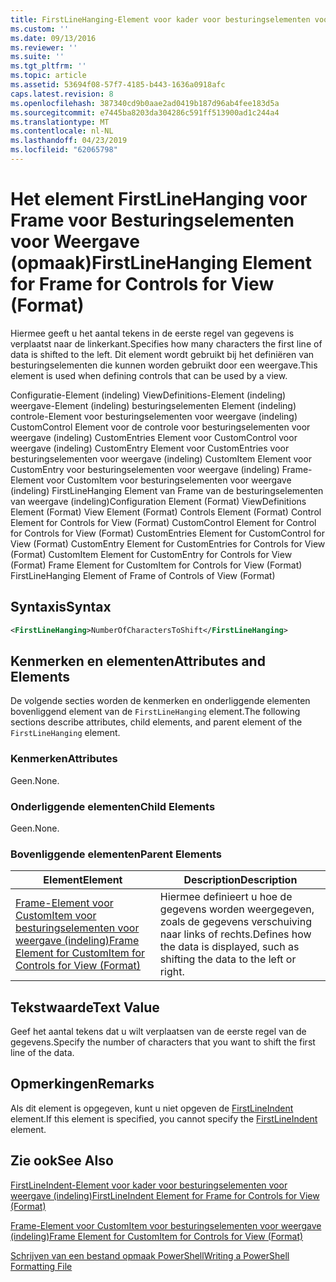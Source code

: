 ```yaml
---
title: FirstLineHanging-Element voor kader voor besturingselementen voor weergave (indeling) | Microsoft Docs
ms.custom: ''
ms.date: 09/13/2016
ms.reviewer: ''
ms.suite: ''
ms.tgt_pltfrm: ''
ms.topic: article
ms.assetid: 53694f08-57f7-4185-b443-1636a0918afc
caps.latest.revision: 8
ms.openlocfilehash: 387340cd9b0aae2ad0419b187d96ab4fee183d5a
ms.sourcegitcommit: e7445ba8203da304286c591ff513900ad1c244a4
ms.translationtype: MT
ms.contentlocale: nl-NL
ms.lasthandoff: 04/23/2019
ms.locfileid: "62065798"
---
```

# <a name="firstlinehanging-element-for-frame-for-controls-for-view-format"></a><span data-ttu-id="e869b-102">Het element FirstLineHanging voor Frame voor Besturingselementen voor Weergave (opmaak)</span><span class="sxs-lookup"><span data-stu-id="e869b-102">FirstLineHanging Element for Frame for Controls for View (Format)</span></span>

<span data-ttu-id="e869b-103">Hiermee geeft u het aantal tekens in de eerste regel van gegevens is verplaatst naar de linkerkant.</span><span class="sxs-lookup"><span data-stu-id="e869b-103">Specifies how many characters the first line of data is shifted to the left.</span></span> <span data-ttu-id="e869b-104">Dit element wordt gebruikt bij het definiëren van besturingselementen die kunnen worden gebruikt door een weergave.</span><span class="sxs-lookup"><span data-stu-id="e869b-104">This element is used when defining controls that can be used by a view.</span></span>

<span data-ttu-id="e869b-105">Configuratie-Element (indeling) ViewDefinitions-Element (indeling) weergave-Element (indeling) besturingselementen Element (indeling) controle-Element voor besturingselementen voor weergave (indeling) CustomControl Element voor de controle voor besturingselementen voor weergave (indeling) CustomEntries Element voor CustomControl voor weergave (indeling) CustomEntry Element voor CustomEntries voor besturingselementen voor weergave (indeling) CustomItem Element voor CustomEntry voor besturingselementen voor weergave (indeling) Frame-Element voor CustomItem voor besturingselementen voor weergave (indeling) FirstLineHanging Element van Frame van de besturingselementen van weergave (indeling)</span><span class="sxs-lookup"><span data-stu-id="e869b-105">Configuration Element (Format) ViewDefinitions Element (Format) View Element (Format) Controls Element (Format) Control Element for Controls for View (Format) CustomControl Element for Control for Controls for View (Format) CustomEntries Element for CustomControl for View (Format) CustomEntry Element for CustomEntries for Controls for View (Format) CustomItem Element for CustomEntry for Controls for View (Format) Frame Element for CustomItem for Controls for View (Format) FirstLineHanging Element of Frame of Controls of View (Format)</span></span>

## <a name="syntax"></a><span data-ttu-id="e869b-106">Syntaxis</span><span class="sxs-lookup"><span data-stu-id="e869b-106">Syntax</span></span>

```xml
<FirstLineHanging>NumberOfCharactersToShift</FirstLineHanging>
```

## <a name="attributes-and-elements"></a><span data-ttu-id="e869b-107">Kenmerken en elementen</span><span class="sxs-lookup"><span data-stu-id="e869b-107">Attributes and Elements</span></span>

<span data-ttu-id="e869b-108">De volgende secties worden de kenmerken en onderliggende elementen bovenliggend element van de `FirstLineHanging` element.</span><span class="sxs-lookup"><span data-stu-id="e869b-108">The following sections describe attributes, child elements, and parent element of the `FirstLineHanging` element.</span></span>

### <a name="attributes"></a><span data-ttu-id="e869b-109">Kenmerken</span><span class="sxs-lookup"><span data-stu-id="e869b-109">Attributes</span></span>

<span data-ttu-id="e869b-110">Geen.</span><span class="sxs-lookup"><span data-stu-id="e869b-110">None.</span></span>

### <a name="child-elements"></a><span data-ttu-id="e869b-111">Onderliggende elementen</span><span class="sxs-lookup"><span data-stu-id="e869b-111">Child Elements</span></span>

<span data-ttu-id="e869b-112">Geen.</span><span class="sxs-lookup"><span data-stu-id="e869b-112">None.</span></span>

### <a name="parent-elements"></a><span data-ttu-id="e869b-113">Bovenliggende elementen</span><span class="sxs-lookup"><span data-stu-id="e869b-113">Parent Elements</span></span>

|<span data-ttu-id="e869b-114">Element</span><span class="sxs-lookup"><span data-stu-id="e869b-114">Element</span></span>|<span data-ttu-id="e869b-115">Description</span><span class="sxs-lookup"><span data-stu-id="e869b-115">Description</span></span>|
|-------------|-----------------|
|[<span data-ttu-id="e869b-116">Frame-Element voor CustomItem voor besturingselementen voor weergave (indeling)</span><span class="sxs-lookup"><span data-stu-id="e869b-116">Frame Element for CustomItem for Controls for View (Format)</span></span>](./frame-element-for-customitem-for-controls-for-view-format.md)|<span data-ttu-id="e869b-117">Hiermee definieert u hoe de gegevens worden weergegeven, zoals de gegevens verschuiving naar links of rechts.</span><span class="sxs-lookup"><span data-stu-id="e869b-117">Defines how the data is displayed, such as shifting the data to the left or right.</span></span>|

## <a name="text-value"></a><span data-ttu-id="e869b-118">Tekstwaarde</span><span class="sxs-lookup"><span data-stu-id="e869b-118">Text Value</span></span>

<span data-ttu-id="e869b-119">Geef het aantal tekens dat u wilt verplaatsen van de eerste regel van de gegevens.</span><span class="sxs-lookup"><span data-stu-id="e869b-119">Specify the number of characters that you want to shift the first line of the data.</span></span>

## <a name="remarks"></a><span data-ttu-id="e869b-120">Opmerkingen</span><span class="sxs-lookup"><span data-stu-id="e869b-120">Remarks</span></span>

<span data-ttu-id="e869b-121">Als dit element is opgegeven, kunt u niet opgeven de [FirstLineIndent](./firstlineindent-element-for-frame-for-controls-for-view-format.md) element.</span><span class="sxs-lookup"><span data-stu-id="e869b-121">If this element is specified, you cannot specify the [FirstLineIndent](./firstlineindent-element-for-frame-for-controls-for-view-format.md) element.</span></span>

## <a name="see-also"></a><span data-ttu-id="e869b-122">Zie ook</span><span class="sxs-lookup"><span data-stu-id="e869b-122">See Also</span></span>

[<span data-ttu-id="e869b-123">FirstLineIndent-Element voor kader voor besturingselementen voor weergave (indeling)</span><span class="sxs-lookup"><span data-stu-id="e869b-123">FirstLineIndent Element for Frame for Controls for View (Format)</span></span>](./firstlineindent-element-for-frame-for-controls-for-view-format.md)

[<span data-ttu-id="e869b-124">Frame-Element voor CustomItem voor besturingselementen voor weergave (indeling)</span><span class="sxs-lookup"><span data-stu-id="e869b-124">Frame Element for CustomItem for Controls for View (Format)</span></span>](./frame-element-for-customitem-for-controls-for-view-format.md)

[<span data-ttu-id="e869b-125">Schrijven van een bestand opmaak PowerShell</span><span class="sxs-lookup"><span data-stu-id="e869b-125">Writing a PowerShell Formatting File</span></span>](./writing-a-powershell-formatting-file.md)
